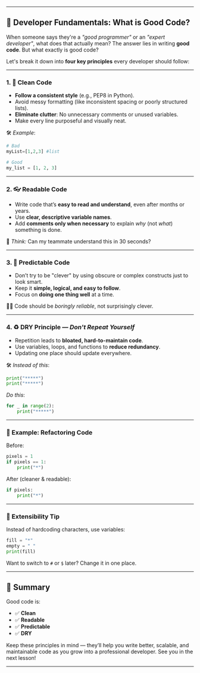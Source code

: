 
---

## 🎯 **Developer Fundamentals: What is Good Code?**

When someone says they're a *"good programmer"* or an *"expert developer"*, what does that actually mean? The answer lies in writing **good code**. But what exactly is good code?

Let's break it down into **four key principles** every developer should follow:

---

### 1. 🧼 Clean Code

* **Follow a consistent style** (e.g., PEP8 in Python).
* Avoid messy formatting (like inconsistent spacing or poorly structured lists).
* **Eliminate clutter**: No unnecessary comments or unused variables.
* Make every line purposeful and visually neat.

🛠️ *Example*:

```python
# Bad
myList=[1,2,3] #list

# Good
my_list = [1, 2, 3]
```

---

### 2. 👓 Readable Code

* Write code that’s **easy to read and understand**, even after months or years.
* Use **clear, descriptive variable names**.
* Add **comments only when necessary** to explain *why* (not *what*) something is done.

🧠 *Think:* Can my teammate understand this in 30 seconds?

---

### 3. 🔁 Predictable Code

* Don’t try to be "clever" by using obscure or complex constructs just to look smart.
* Keep it **simple, logical, and easy to follow**.
* Focus on **doing one thing well** at a time.

🧘‍♂️ Code should be *boringly reliable*, not surprisingly clever.

---

### 4. ♻️ DRY Principle — *Don't Repeat Yourself*

* Repetition leads to **bloated, hard-to-maintain code**.
* Use variables, loops, and functions to **reduce redundancy**.
* Updating one place should update everywhere.

🛠️ *Instead of this*:

```python
print("*****")
print("*****")
```

*Do this*:

```python
for _ in range(2):
    print("*****")
```

---

### 🧪 Example: Refactoring Code

Before:

```python
pixels = 1
if pixels == 1:
    print("*")
```

After (cleaner & readable):

```python
if pixels:
    print("*")
```

---

### 🧰 Extensibility Tip

Instead of hardcoding characters, use variables:

```python
fill = "*"
empty = " "
print(fill)
```

Want to switch to `#` or `$` later? Change it in one place.

---

## 🧠 Summary

Good code is:

* ✅ **Clean**
* ✅ **Readable**
* ✅ **Predictable**
* ✅ **DRY**

Keep these principles in mind — they’ll help you write better, scalable, and maintainable code as you grow into a professional developer. See you in the next lesson!

---

